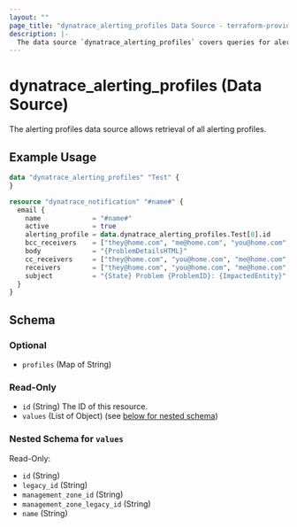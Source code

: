 ```yaml
---
layout: ""
page_title: "dynatrace_alerting_profiles Data Source - terraform-provider-dynatrace"
description: |-
  The data source `dynatrace_alerting_profiles` covers queries for alerting profiles
---
```


# dynatrace_alerting_profiles (Data Source)

The alerting profiles data source allows retrieval of all alerting profiles.

## Example Usage

```terraform
data "dynatrace_alerting_profiles" "Test" {
}

resource "dynatrace_notification" "#name#" {
  email {
    name             = "#name#"
    active           = true
    alerting_profile = data.dynatrace_alerting_profiles.Test[0].id
    bcc_receivers    = ["they@home.com", "me@home.com", "you@home.com", "we@home.com", "us@home.com"]
    body             = "{ProblemDetailsHTML}"
    cc_receivers     = ["they@home.com", "you@home.com", "me@home.com", "we@home.com"]
    receivers        = ["they@home.com", "you@home.com", "me@home.com", "we@home.com"]
    subject          = "{State} Problem {ProblemID}: {ImpactedEntity}"
  }
}
```

<!-- schema generated by tfplugindocs -->
## Schema

### Optional

- `profiles` (Map of String)

### Read-Only

- `id` (String) The ID of this resource.
- `values` (List of Object) (see [below for nested schema](#nestedatt--values))

<a id="nestedatt--values"></a>
### Nested Schema for `values`

Read-Only:

- `id` (String)
- `legacy_id` (String)
- `management_zone_id` (String)
- `management_zone_legacy_id` (String)
- `name` (String)